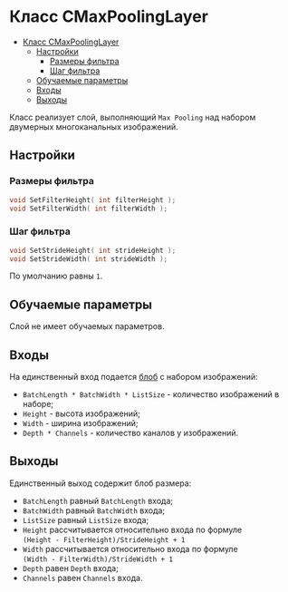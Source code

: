 # Класс CMaxPoolingLayer

<!-- TOC -->

- [Класс CMaxPoolingLayer](#класс-cmaxpoolinglayer)
    - [Настройки](#настройки)
        - [Размеры фильтра](#размеры-фильтра)
        - [Шаг фильтра](#шаг-фильтра)
    - [Обучаемые параметры](#обучаемые-параметры)
    - [Входы](#входы)
    - [Выходы](#выходы)

<!-- /TOC -->

Класс реализует слой, выполняющий `Max Pooling` над набором двумерных многоканальных изображений.

## Настройки

### Размеры фильтра

```c++
void SetFilterHeight( int filterHeight );
void SetFilterWidth( int filterWidth );
```

### Шаг фильтра

```c++
void SetStrideHeight( int strideHeight );
void SetStrideWidth( int strideWidth );
```

По умолчанию равны `1`.

## Обучаемые параметры

Слой не имеет обучаемых параметров.

## Входы

На единственный вход подается [блоб](../DnnBlob.md) с набором изображений:

- `BatchLength * BatchWidth * ListSize` - количество изображений в наборе;
- `Height` - высота изображений;
- `Width` - ширина изображений;
- `Depth * Channels` - количество каналов у изображений.

## Выходы

Единственный выход содержит блоб размера:

- `BatchLength` равный `BatchLength` входа;
- `BatchWidth` равный `BatchWidth` входа;
- `ListSize` равный `ListSize` входа;
- `Height` рассчитывается относительно входа по формуле  
`(Height - FilterHeight)/StrideHeight + 1`
- `Width` рассчитывается относительно входа по формуле  
`(Width - FilterWidth)/StrideWidth + 1`
- `Depth` равен `Depth` входа;
- `Channels` равен `Channels` входа.
